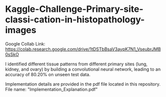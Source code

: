 # Kaggle-Challenge-Primary-site-classi-cation-in-histopathology-images

Google Collab Link:
https://colab.research.google.com/drive/1tDSTbBsaV3aypK7N1_VseubrJMB0sSkO

I identified different tissue patterns from different primary sites (lung, kidney, and
ovary) by building a convolutional neural network, leading to an accuracy of 80.20% on unseen test data.

Implementation details are provided in the pdf file located in this repository.
File name: "Implementation_Explanation.pdf"
